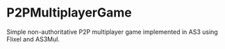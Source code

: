 P2PMultiplayerGame
==================

Simple non-authoritative P2P multiplayer game implemented in AS3 using Flixel and AS3Mul.
